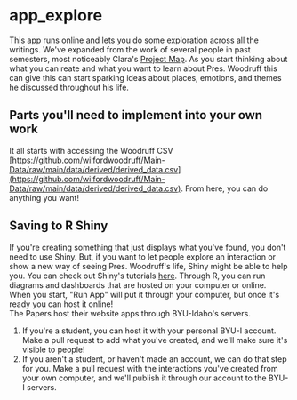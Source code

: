 # app_explore
This app runs online and lets you do some exploration across all the writings. We've expanded from the work of several people in past semesters, most noticeably Clara's [Project Map](https://clarabrobergseniorproject.netlify.app/posts/final_project/). As you start thinking about what you can reate and what you want to learn about Pres. Woodruff this can give this can start sparking ideas about places, emotions, and themes he discussed throughout his life.
<br/>

## Parts you'll need to implement into your own work
It all starts with accessing the Woodruff CSV [https://github.com/wilfordwoodruff/Main-Data/raw/main/data/derived/derived_data.csv](https://github.com/wilfordwoodruff/Main-Data/raw/main/data/derived/derived_data.csv). From here, you can do anything you want! 

## Saving to R Shiny
If you're creating something that just displays what you've found, you don't need to use Shiny. But, if you want to let people explore an interaction or show a new way of seeing Pres. Woodruff's life, Shiny might be able to help you. You can check out Shiny's tutorials [here](https://shiny.posit.co/r/getstarted/shiny-basics/lesson1/). Through R, you can run diagrams and dashboards that are hosted on your computer or online. When you start, "Run App" will put it through your computer, but once it's ready you can host it online!
<br/> 
The Papers host their website apps through BYU-Idaho's servers. 
1. If you're a student, you can host it with your personal BYU-I account. Make a pull request to add what you've created, and we'll make sure it's visible to people!
2. If you aren't a student, or haven't made an account, we can do that step for you. Make a pull request with the interactions you've created from your own computer, and we'll publish it through our account to the BYU-I servers.